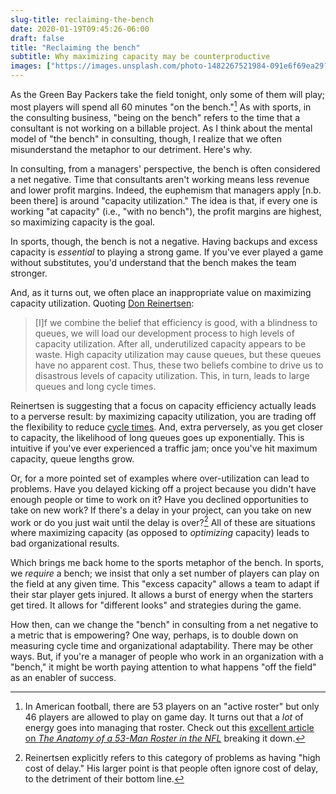 ```yaml
---
slug-title: reclaiming-the-bench
date: 2020-01-19T09:45:26-06:00
draft: false
title: "Reclaiming the bench"
subtitle: Why maximizing capacity may be counterproductive
images: ["https://images.unsplash.com/photo-1482267521984-091e6f69ea29?ixlib=rb-1.2.1&auto=format&fit=crop&w=1650&q=80"]
---
```


As the Green Bay Packers take the field tonight, only some of them will play; most players will spend all 60 minutes "on the bench."[^1] As with sports, in the consulting business, "being on the bench" refers to the time that a consultant is not working on a billable project. As I think about the mental model of "the bench" in consulting, though, I realize that we often misunderstand the metaphor to our detriment. Here's why.

In consulting, from a managers' perspective, the bench is often considered a net negative. Time that consultants aren't working means less revenue and lower profit margins. Indeed, the euphemism that managers apply [n.b. been there] is around "capacity utilization." The idea is that, if every one is working "at capacity" (i.e., "with no bench"), the profit margins are highest, so maximizing capacity is the goal.

In sports, though, the bench is not a negative. Having backups and excess capacity is *essential* to playing a strong game. If you've ever played a game without substitutes, you'd understand that the bench makes the team stronger.

And, as it turns out, we often place an inappropriate value on maximizing capacity utilization. Quoting [Don Reinertsen](https://www.amazon.com/gp/product/B007TKU0O0/):

> [I]f we combine the belief that efficiency is good, with a blindness to queues, we will load our development process to high levels of capacity utilization. After all, underutilized capacity appears to be waste. High capacity utilization may cause queues, but these queues have no apparent cost. Thus, these two beliefs combine to drive us to disastrous levels of capacity utilization. This, in turn, leads to large queues and long cycle times.

Reinertsen is suggesting that a focus on capacity efficiency actually leads to a perverse result: by maximizing capacity utilization, you are trading off the flexibility to reduce [cycle times](https://esq.io/2020/01/cycle-times/). And, extra perversely, as you get closer to capacity, the likelihood of long queues goes up exponentially. This is intuitive if you've ever experienced a traffic jam; once you've hit maximum capacity, queue lengths grow.

Or, for a more pointed set of examples where over-utilization can lead to problems. Have you delayed kicking off a project because you didn't have enough people or time to work on it? Have you declined opportunities to take on new work? If there's a delay in your project, can you take on new work or do you just wait until the delay is over?[^2] All of these are situations where maximizing capacity (as opposed to *optimizing* capacity) leads to bad organizational results.

Which brings me back home to the sports metaphor of the bench. In sports, we *require* a bench; we insist that only a set number of players can play on the field at any given time. This "excess capacity" allows a team to adapt if their star player gets injured. It allows a burst of energy when the starters get tired. It allows for "different looks" and strategies during the game.

How then, can we change the "bench" in consulting from a net negative to a metric that is empowering? One way, perhaps, is to double down on measuring cycle time and organizational adaptability. There may be other ways. But, if you're a manager of people who work in an organization with a "bench," it might be worth paying attention to what happens "off the field" as an enabler of success.

[^1]: In American football, there are 53 players on an "active roster" but only 46 players are allowed to play on game day. It turns out that a *lot* of energy goes into managing that roster. Check out this [excellent article on *The Anatomy of a 53-Man Roster in the NFL*](https://bleacherreport.com/articles/1640782-the-anatomy-of-a-53-man-roster-in-the-nfl) breaking it down.

[^2]: Reinertsen explicitly refers to this category of problems as having "high cost of delay." His larger point is that people often ignore cost of delay, to the detriment of their bottom line.
